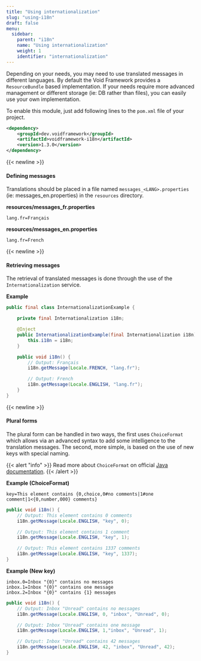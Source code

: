 ```yaml
---
title: "Using internationalization"
slug: "using-i18n"
draft: false
menu:
  sidebar:
    parent: "i18n"
    name: "Using internationalization"
    weight: 1
    identifier: "internationalization"
---
```


Depending on your needs, you may need to use translated messages in different languages. By default the Void Framework provides a `ResourceBundle` based implementation. If your needs require more advanced management or different storage (ie: DB rather than files), you can easily use your own implementation.

To enable this module, just add following lines to the `pom.xml` file of your project.

```xml
<dependency>
    <groupId>dev.voidframework</groupId>
    <artifactId>voidframework-i18n</artifactId>
    <version>1.3.0</version>
</dependency>
```


{{< newline >}}
#### Defining messages

Translations should be placed in a file named `messages_<LANG>.properties` (ie: messages_en.properties) in the `resources` directory.

**resources/messages_fr.properties**
```text
lang.fr=Français
```

**resources/messages_en.properties**
```text
lang.fr=French
```


{{< newline >}}
#### Retrieving messages

The retrieval of translated messages is done through the use of the `Internationalization` service.

**Example**
```java
public final class InternationalizationExample {

    private final Internationalization i18n;

    @Inject
    public InternationalizationExample(final Internationalization i18n) {
        this.i18n = i18n;
    }

    public void i18n() {
        // Output: Français
        i18n.getMessage(Locale.FRENCH, "lang.fr");

        // Output: French
        i18n.getMessage(Locale.ENGLISH, "lang.fr");
    }
}        
```



{{< newline >}}
#### Plural forms

The plural form can be handled in two ways, the first uses `ChoiceFormat` which allows via an advanced syntax to add some intelligence to the translation messages. The second, more simple, is based on the use of new keys with special naming.


{{< alert "info" >}}
Read more about <code>ChoiceFormat</code> on official
<a href="https://docs.oracle.com/javase/tutorial/i18n/format/choiceFormat.html">Java documentation</a>.
{{< /alert >}}



**Example (ChoiceFormat)**
```text
key=This element contains {0,choice,0#no comments|1#one comment|1<{0,number,000} comments}
```

```java
public void i18n() {
    // Output: This element contains 0 comments
    i18n.getMessage(Locale.ENGLISH, "key", 0);

    // Output: This element contains 1 comment
    i18n.getMessage(Locale.ENGLISH, "key", 1);

    // Output: This element contains 1337 comments
    i18n.getMessage(Locale.ENGLISH, "key", 1337);
}
```


**Example (New key)**
```text
inbox.0=Inbox "{0}" contains no messages
inbox.1=Inbox "{0}" contains one message
inbox.2=Inbox "{0}" contains {1} messages
```

```java
public void i18n() {
    // Output: Inbox "Unread" contains no messages
    i18n.getMessage(Locale.ENGLISH, 0, "inbox", "Unread", 0);

    // Output: Inbox "Unread" contains one message
    i18n.getMessage(Locale.ENGLISH, 1,"inbox", "Unread", 1);

    // Output: Inbox "Unread" contains 42 messages
    i18n.getMessage(Locale.ENGLISH, 42, "inbox", "Unread", 42);
}
```
